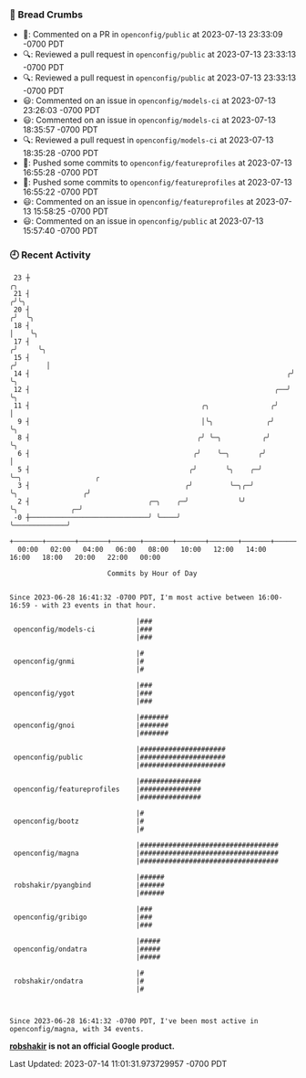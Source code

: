 ### 🍞 Bread Crumbs

 * 💬: Commented on a PR in  `openconfig/public` at 2023-07-13 23:33:09 -0700 PDT
 * 🔍: Reviewed a pull request in  `openconfig/public` at 2023-07-13 23:33:13 -0700 PDT
 * 🔍: Reviewed a pull request in  `openconfig/public` at 2023-07-13 23:33:13 -0700 PDT
 * 😃: Commented on an issue in `openconfig/models-ci` at 2023-07-13 23:26:03 -0700 PDT
 * 😃: Commented on an issue in `openconfig/models-ci` at 2023-07-13 18:35:57 -0700 PDT
 * 🔍: Reviewed a pull request in  `openconfig/models-ci` at 2023-07-13 18:35:28 -0700 PDT
 * 🚢: Pushed some commits to `openconfig/featureprofiles` at 2023-07-13 16:55:28 -0700 PDT
 * 🚢: Pushed some commits to `openconfig/featureprofiles` at 2023-07-13 16:55:22 -0700 PDT
 * 😃: Commented on an issue in `openconfig/featureprofiles` at 2023-07-13 15:58:25 -0700 PDT
 * 😃: Commented on an issue in `openconfig/public` at 2023-07-13 15:57:40 -0700 PDT

### 🕘 Recent Activity
```
 23 ┼                                                                    ╭╮
 21 ┤                                                                   ╭╯╰╮
 20 ┤                                                                  ╭╯  ╰╮
 18 ┤                                                                  │    ╰╮
 17 ┤                                                                 ╭╯     ╰╮
 15 ┤                                                                ╭╯       │
 14 ┤                                                               ╭╯        ╰╮
 12 ┤                                                            ╭──╯          ╰╮
 11 ┤                                          ╭╮               ╭╯              │
  9 ┤                                          │╰╮             ╭╯               ╰╮
  8 ┤                                         ╭╯ ╰─╮          ╭╯                 ╰╮
  6 ┤                                        ╭╯    ╰─╮       ╭╯                   │
  5 ┤                                       ╭╯       ╰╮    ╭─╯                    ╰─╮                  ╭
  3 ┤                                      ╭╯         ╰─╮╭─╯                        ╰╮                ╭╯
  2 ┤                             ╭─╮    ╭─╯            ╰╯                           ╰╮             ╭─╯
 -0 ┼─────────────────────────────╯ ╰────╯                                            ╰─────────────╯
    +───────+───────+───────+───────+───────+───────+───────+───────+───────+───────+───────+───────+────
  00:00   02:00   04:00   06:00   08:00   10:00   12:00   14:00   16:00   18:00   20:00   22:00   00:00   

						Commits by Hour of Day


Since 2023-06-28 16:41:32 -0700 PDT, I'm most active between 16:00-16:59 - with 23 events in that hour.

```



```
                               |###
 openconfig/models-ci          |###
                               |###

                               |#
 openconfig/gnmi               |#
                               |#

                               |###
 openconfig/ygot               |###
                               |###

                               |#######
 openconfig/gnoi               |#######
                               |#######

                               |#####################
 openconfig/public             |#####################
                               |#####################

                               |###############
 openconfig/featureprofiles    |###############
                               |###############

                               |#
 openconfig/bootz              |#
                               |#

                               |##################################
 openconfig/magna              |##################################
                               |##################################

                               |######
 robshakir/pyangbind           |######
                               |######

                               |###
 openconfig/gribigo            |###
                               |###

                               |#####
 openconfig/ondatra            |#####
                               |#####

                               |#
 robshakir/ondatra             |#
                               |#



Since 2023-06-28 16:41:32 -0700 PDT, I've been most active in openconfig/magna, with 34 events.

```
**[robshakir](mailto:robjs@google.com) is not an official Google product.**  


Last Updated: 2023-07-14 11:01:31.973729957 -0700 PDT
